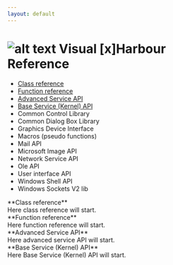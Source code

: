 ```yaml
---
layout: default
---
```

![alt text](favicon.ico "Visual [x]Harbour Reference") Visual [x]Harbour Reference
====================
* [Class reference](#class_ref "Visual [x]Harbour class reference")  
* [Function reference](#function_ref "Visual [x]Harbour function reference")  
* [Advanced Service API](#advanced_service_api "Visual [x]Harbour Advanced Service API")  
* [Base Service (Kernel) API](#base_service_kernel_api "Visual [x]Harbour Base Service (Kernel) API")  
* Common Control Library  
* Common Dialog Box Library  
* Graphics Device Interface  
* Macros (pseudo functions)  
* Mail API  
* Microsoft Image API  
* Network Service API  
* Ole API  
* User interface API  
* Windows Shell API  
* Windows Sockets V2 lib  

<SECTION ID="class_ref">
**Class reference**
</SECTION>
Here class reference will start.

<SECTION ID="function_ref">
**Function reference**
</SECTION>
Here function reference will start.

<SECTION ID="advanced_service_api">
**Advanced Service API**
</SECTION>
Here advanced service API will start.

<SECTION ID="base_service_kernel_api">
**Base Service (Kernel) API**
</SECTION>
Here Base Service (Kernel) API will start.



